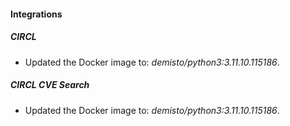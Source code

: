 
#### Integrations

##### CIRCL
- Updated the Docker image to: *demisto/python3:3.11.10.115186*.


##### CIRCL CVE Search
- Updated the Docker image to: *demisto/python3:3.11.10.115186*.


